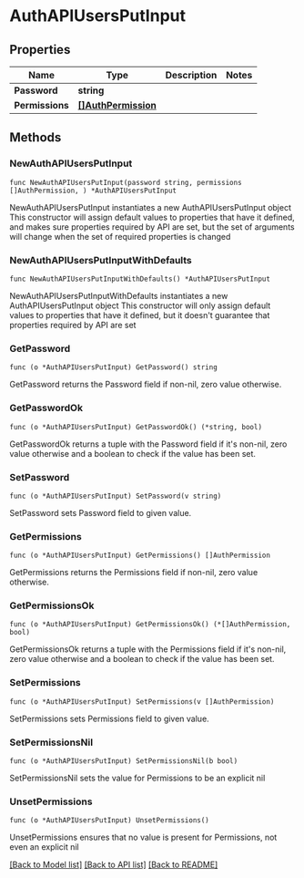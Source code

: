 # AuthAPIUsersPutInput

## Properties

Name | Type | Description | Notes
------------ | ------------- | ------------- | -------------
**Password** | **string** |  | 
**Permissions** | [**[]AuthPermission**](AuthPermission.md) |  | 

## Methods

### NewAuthAPIUsersPutInput

`func NewAuthAPIUsersPutInput(password string, permissions []AuthPermission, ) *AuthAPIUsersPutInput`

NewAuthAPIUsersPutInput instantiates a new AuthAPIUsersPutInput object
This constructor will assign default values to properties that have it defined,
and makes sure properties required by API are set, but the set of arguments
will change when the set of required properties is changed

### NewAuthAPIUsersPutInputWithDefaults

`func NewAuthAPIUsersPutInputWithDefaults() *AuthAPIUsersPutInput`

NewAuthAPIUsersPutInputWithDefaults instantiates a new AuthAPIUsersPutInput object
This constructor will only assign default values to properties that have it defined,
but it doesn't guarantee that properties required by API are set

### GetPassword

`func (o *AuthAPIUsersPutInput) GetPassword() string`

GetPassword returns the Password field if non-nil, zero value otherwise.

### GetPasswordOk

`func (o *AuthAPIUsersPutInput) GetPasswordOk() (*string, bool)`

GetPasswordOk returns a tuple with the Password field if it's non-nil, zero value otherwise
and a boolean to check if the value has been set.

### SetPassword

`func (o *AuthAPIUsersPutInput) SetPassword(v string)`

SetPassword sets Password field to given value.


### GetPermissions

`func (o *AuthAPIUsersPutInput) GetPermissions() []AuthPermission`

GetPermissions returns the Permissions field if non-nil, zero value otherwise.

### GetPermissionsOk

`func (o *AuthAPIUsersPutInput) GetPermissionsOk() (*[]AuthPermission, bool)`

GetPermissionsOk returns a tuple with the Permissions field if it's non-nil, zero value otherwise
and a boolean to check if the value has been set.

### SetPermissions

`func (o *AuthAPIUsersPutInput) SetPermissions(v []AuthPermission)`

SetPermissions sets Permissions field to given value.


### SetPermissionsNil

`func (o *AuthAPIUsersPutInput) SetPermissionsNil(b bool)`

 SetPermissionsNil sets the value for Permissions to be an explicit nil

### UnsetPermissions
`func (o *AuthAPIUsersPutInput) UnsetPermissions()`

UnsetPermissions ensures that no value is present for Permissions, not even an explicit nil

[[Back to Model list]](../README.md#documentation-for-models) [[Back to API list]](../README.md#documentation-for-api-endpoints) [[Back to README]](../README.md)


